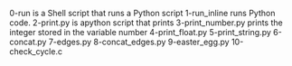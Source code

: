 0-run is a Shell script that runs a Python script
1-run_inline runs Python code.
2-print.py is apython script that prints
3-print_number.py prints the integer stored in the variable number
4-print_float.py
5-print_string.py
6-concat.py
7-edges.py
8-concat_edges.py
9-easter_egg.py
10-check_cycle.c
